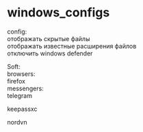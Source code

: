 # windows_configs 

config:  
отображать скрытые файлы  
отображать известные расширения файлов  
отключить windows defender  
  
Soft:  
browsers:  
firefox  
messengers:  
telegram
  
keepassxc  
  
nordvn  
